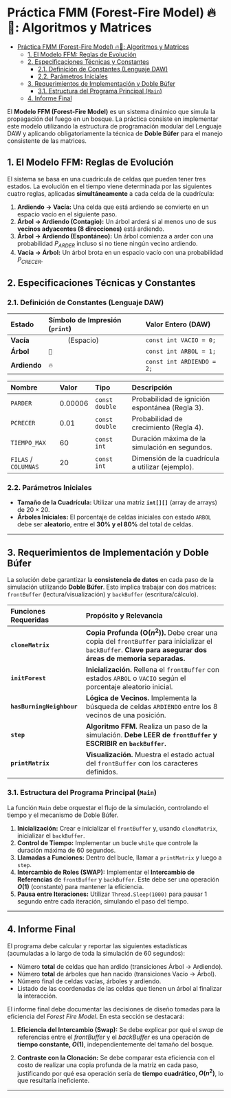 # Práctica FMM (Forest-Fire Model) 🔥🌳: Algoritmos y Matrices

- [Práctica FMM (Forest-Fire Model) 🔥🌳: Algoritmos y Matrices](#práctica-fmm-forest-fire-model--algoritmos-y-matrices)
  - [1. El Modelo FFM: Reglas de Evolución](#1-el-modelo-ffm-reglas-de-evolución)
  - [2. Especificaciones Técnicas y Constantes](#2-especificaciones-técnicas-y-constantes)
    - [2.1. Definición de Constantes (Lenguaje DAW)](#21-definición-de-constantes-lenguaje-daw)
    - [2.2. Parámetros Iniciales](#22-parámetros-iniciales)
  - [3. Requerimientos de Implementación y Doble Búfer](#3-requerimientos-de-implementación-y-doble-búfer)
    - [3.1. Estructura del Programa Principal (`Main`)](#31-estructura-del-programa-principal-main)
  - [4. Informe Final](#4-informe-final)


El **Modelo FFM (Forest-Fire Model)** es un sistema dinámico que simula la propagación del fuego en un bosque. La práctica consiste en implementar este modelo utilizando la estructura de programación modular del Lenguaje DAW y aplicando obligatoriamente la técnica de **Doble Búfer** para el manejo consistente de las matrices.

## 1\. El Modelo FFM: Reglas de Evolución

El sistema se basa en una cuadrícula de celdas que pueden tener tres estados. La evolución en el tiempo viene determinada por las siguientes cuatro reglas, aplicadas **simultáneamente** a cada celda de la cuadrícula:

1.  **Ardiendo $\rightarrow$ Vacía:** Una celda que está ardiendo se convierte en un espacio vacío en el siguiente paso.
2.  **Árbol $\rightarrow$ Ardiendo (Contagio):** Un árbol arderá si al menos uno de sus **vecinos adyacentes (8 direcciones)** está ardiendo.
3.  **Árbol $\rightarrow$ Ardiendo (Espontáneo):** Un árbol comienza a arder con una probabilidad $P_{ARDER}$ incluso si no tiene ningún vecino ardiendo.
4.  **Vacía $\rightarrow$ Árbol:** Un árbol brota en un espacio vacío con una probabilidad $P_{CRECER}$.

## 2\. Especificaciones Técnicas y Constantes

### 2.1. Definición de Constantes (Lenguaje DAW)

| Estado       | Símbolo de Impresión (`print`) | Valor Entero (DAW)        |
| :----------- | :----------------------------- | :------------------------ |
| **Vacía**    | `     ` (Espacio)              | `const int VACIO = 0;`    |
| **Árbol**    | `🌳`                            | `const int ARBOL = 1;`    |
| **Ardiendo** | `🔥`                            | `const int ARDIENDO = 2;` |

| Nombre               | Valor     | Tipo           | Descripción                                      |
| :------------------- | :-------- | :------------- | :----------------------------------------------- |
| `PARDER`             | $0.00006$ | `const double` | Probabilidad de ignición espontánea (Regla 3).   |
| `PCRECER`            | $0.01$    | `const double` | Probabilidad de crecimiento (Regla 4).           |
| `TIEMPO_MAX`         | $60$      | `const int`    | Duración máxima de la simulación en segundos.    |
| `FILAS` / `COLUMNAS` | $20$      | `const int`    | Dimensión de la cuadrícula a utilizar (ejemplo). |

### 2.2. Parámetros Iniciales

  * **Tamaño de la Cuadrícula:** Utilizar una matriz **`int[][]`** (array de arrays) de $20 \times 20$.
  * **Árboles Iniciales:** El porcentaje de celdas iniciales con estado `ARBOL` debe ser **aleatorio**, entre el **30% y el 80%** del total de celdas.

-----

## 3\. Requerimientos de Implementación y Doble Búfer

La solución debe garantizar la **consistencia de datos** en cada paso de la simulación utilizando **Doble Búfer**. Esto implica trabajar con dos matrices: `frontBuffer` (lectura/visualización) y `backBuffer` (escritura/cálculo).

| Funciones Requeridas      | Propósito y Relevancia                                                                                                                                          |
| :------------------------ | :-------------------------------------------------------------------------------------------------------------------------------------------------------------- |
| **`cloneMatrix`**         | **Copia Profunda (O($n^2$)).** Debe crear una copia del `frontBuffer` para inicializar el `backBuffer`. **Clave para asegurar dos áreas de memoria separadas.** |
| **`initForest`**          | **Inicialización.** Rellena el `frontBuffer` con estados `ARBOL` o `VACIO` según el porcentaje aleatorio inicial.                                               |
| **`hasBurningNeighbour`** | **Lógica de Vecinos.** Implementa la búsqueda de celdas `ARDIENDO` entre los 8 vecinos de una posición.                                                         |
| **`step`**                | **Algoritmo FFM.** Realiza un paso de la simulación. **Debe LEER de `frontBuffer` y ESCRIBIR en `backBuffer`.**                                                 |
| **`printMatrix`**         | **Visualización.** Muestra el estado actual del `frontBuffer` con los caracteres definidos.                                                                     |

### 3.1. Estructura del Programa Principal (`Main`)

La función `Main` debe orquestar el flujo de la simulación, controlando el tiempo y el mecanismo de Doble Búfer.

1.  **Inicialización:** Crear e inicializar el `frontBuffer` y, usando `cloneMatrix`, inicializar el `backBuffer`.
2.  **Control de Tiempo:** Implementar un bucle `while` que controle la duración máxima de $60$ segundos.
3.  **Llamadas a Funciones:** Dentro del bucle, llamar a `printMatrix` y luego a `step`.
4.  **Intercambio de Roles (SWAP):** Implementar el **Intercambio de Referencias** de `frontBuffer` y `backBuffer`. Este debe ser una operación **$O(1)$** (constante) para mantener la eficiencia.
5.  **Pausa entre Iteraciones:** Utilizar `Thread.Sleep(1000)` para pausar $1$ segundo entre cada iteración, simulando el paso del tiempo.

-----

## 4\. Informe Final

El programa debe calcular y reportar las siguientes estadísticas (acumuladas a lo largo de toda la simulación de 60 segundos):

  * Número **total** de celdas que han ardido (transiciones Árbol $\rightarrow$ Ardiendo).
  * Número **total** de árboles que han nacido (transiciones Vacío $\rightarrow$ Árbol).
  * Número final de celdas vacías, árboles y ardiendo.
  * Listado de las coordenadas de las celdas que tienen un árbol al finalizar la interacción.


El informe final debe documentar las decisiones de diseño tomadas para la eficiencia del *Forest Fire Model*. En esta sección se destacará:

1.  **Eficiencia del Intercambio (Swap):**
    Se debe explicar por qué el *swap* de referencias entre el *frontBuffer* y el *backBuffer* es una operación de **tiempo constante, $O(1)$**, independientemente del tamaño del bosque.

2.  **Contraste con la Clonación:**
    Se debe comparar esta eficiencia con el costo de realizar una copia profunda de la matriz en cada paso, justificando por qué esa operación sería de **tiempo cuadrático, $O(n^2)$**, lo que resultaría ineficiente.

---
